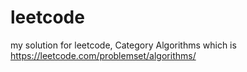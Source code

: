 # leetcode

my solution for leetcode, Category Algorithms which is https://leetcode.com/problemset/algorithms/


